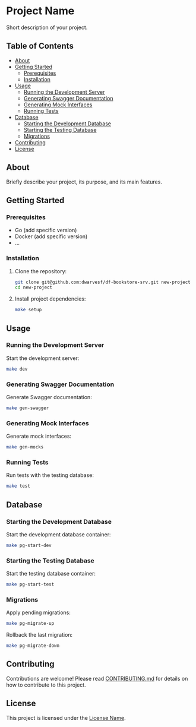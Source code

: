 # Project Name

Short description of your project.

## Table of Contents

- [About](#about)
- [Getting Started](#getting-started)
  - [Prerequisites](#prerequisites)
  - [Installation](#installation)
- [Usage](#usage)
  - [Running the Development Server](#running-the-development-server)
  - [Generating Swagger Documentation](#generating-swagger-documentation)
  - [Generating Mock Interfaces](#generating-mock-interfaces)
  - [Running Tests](#running-tests)
- [Database](#database)
  - [Starting the Development Database](#starting-the-development-database)
  - [Starting the Testing Database](#starting-the-testing-database)
  - [Migrations](#migrations)
- [Contributing](#contributing)
- [License](#license)

## About

Briefly describe your project, its purpose, and its main features.

## Getting Started

### Prerequisites

- Go (add specific version)
- Docker (add specific version)
- ...

### Installation

1. Clone the repository:

   ```bash
   git clone git@github.com:dwarvesf/df-bookstore-srv.git new-project
   cd new-project
   ```

2. Install project dependencies:

   ```bash
   make setup
   ```

## Usage

### Running the Development Server

Start the development server:

```bash
make dev
```

### Generating Swagger Documentation

Generate Swagger documentation:

```bash
make gen-swagger
```

### Generating Mock Interfaces

Generate mock interfaces:

```bash
make gen-mocks
```

### Running Tests

Run tests with the testing database:

```bash
make test
```

## Database

### Starting the Development Database

Start the development database container:

```bash
make pg-start-dev
```

### Starting the Testing Database

Start the testing database container:

```bash
make pg-start-test
```

### Migrations

Apply pending migrations:

```bash
make pg-migrate-up
```

Rollback the last migration:

```bash
make pg-migrate-down
```

## Contributing

Contributions are welcome! Please read [CONTRIBUTING.md](CONTRIBUTING.md) for details on how to contribute to this project.

## License

This project is licensed under the [License Name](LICENSE).